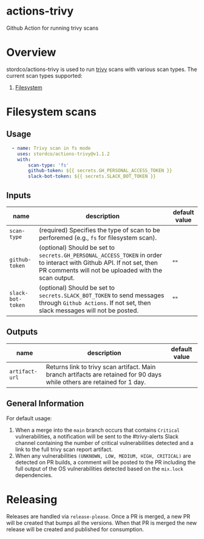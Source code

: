 # actions-trivy
Github Action for running trivy scans

# Overview
stordco/actions-trivy is used to run [trivy](https://github.com/aquasecurity/trivy) scans with various scan types. The current scan types supported:
1. [Filesystem](https://aquasecurity.github.io/trivy/v0.52/docs/target/filesystem/)


# Filesystem scans
## Usage
<!-- {x-release-please-start-version} -->

```yaml
  - name: Trivy scan in fs mode
    uses: stordco/actions-trivy@v1.1.2
    with:
        scan-type: 'fs'
        github-token: ${{ secrets.GH_PERSONAL_ACCESS_TOKEN }}
        slack-bot-token: ${{ secrets.SLACK_BOT_TOKEN }}
```

## Inputs
<!-- {x-release-please-end} -->

| name | description | default value |
| --- | --- | --- |
| `scan-type` | (required) Specifies the type of scan to be perforemed (e.g., `fs` for filesystem scan). | |
| `github-token` | (optional) Should be set to `secrets.GH_PERSONAL_ACCESS_TOKEN` in order to interact with Github API. If not set, then PR comments will not be uploaded with the scan output. | "" |
| `slack-bot-token` | (optional) Should be set to `secrets.SLACK_BOT_TOKEN` to send messages through `Github Actions`. If not set, then slack messages will not be posted. | "" |


## Outputs

| name | description | default value |
| --- | --- | --- |
| `artifact-url` | Returns link to trivy scan artifact. Main branch artifacts are retained for 90 days while others are retained for 1 day. | |


## General Information

For default usage:
1. When a merge into the `main` branch occurs that contains `Critical` vulnerabilities, a notification will be sent to the #trivy-alerts Slack channel containing the number of critical vulnerabilities detected and a link to the full trivy scan report artifact.
1. When any vulnerabilities `(UNKNOWN, LOW, MEDIUM, HIGH, CRITICAL)` are detected on PR builds, a comment will be posted to the PR including the full output of the OS vulnerabilities detected based on the `mix.lock` dependencies.

# Releasing

Releases are handled via `release-please`. Once a PR is merged, a new PR will be created that bumps all the versions. When that PR is merged the new release will be created and published for consumption.